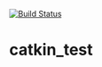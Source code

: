 [![Build Status](https://travis-ci.org/eisoku9618/catkin_test.svg?branch=master)](https://travis-ci.org/eisoku9618/catkin_test)

# catkin_test
